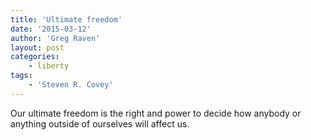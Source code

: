 ```yaml
---
title: 'Ultimate freedom'
date: '2015-03-12'
author: 'Greg Raven'
layout: post
categories:
    - liberty
tags:
    - 'Steven R. Covey'
---
```


Our ultimate freedom is the right and power to decide how anybody or anything outside of ourselves will affect us.